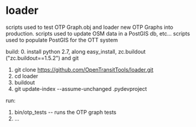loader
======

scripts used to test OTP Graph.obj and loader new OTP Graphs into production.
scripts used to update OSM data in a PostGIS db, etc...
scripts used to populate PostGIS for the OTT system

build:
  0. install python 2.7, along easy_install, zc.buildout ("zc.buildout==1.5.2") and git
  1. git clone https://github.com/OpenTransitTools/loader.git
  2. cd loader
  3. buildout
  4. git update-index --assume-unchanged .pydevproject

run:
  1. bin/otp_tests -- runs the OTP graph tests
  2. ...
